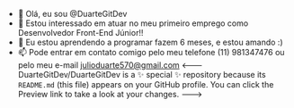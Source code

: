 - 👋 Olá, eu sou @DuarteGitDev
- 👀 Estou interessado em atuar no meu primeiro emprego como Desenvolvedor Front-End Júnior!!
- 🌱 Eu estou aprendendo a programar fazem 6 meses, e estou amando :)
- 📫 Pode entrar em contato comigo pelo meu telefone (11) 981347476 ou pelo meu e-mail julioduarte570@gmail.com
<---
DuarteGitDev/DuarteGitDev is a ✨ special ✨ repository because its `README.md` (this file) appears on your GitHub profile.
You can click the Preview link to take a look at your changes.
--->
